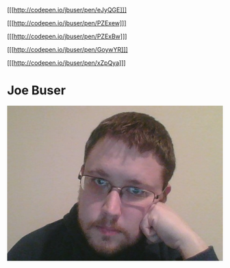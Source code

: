 <!-- Nav -->
[[[http://codepen.io/jbuser/pen/eJyQGE]]]

<!-- Bio -->
[[[http://codepen.io/jbuser/pen/PZExew]]]

<!-- Footer -->
[[[http://codepen.io/jbuser/pen/PZExBw]]]

<!-- Resume -->
[[[http://codepen.io/jbuser/pen/GoywYR]]]

<!-- Portfolio -->
[[[http://codepen.io/jbuser/pen/xZpQya]]]

<h1>Joe Buser</h1>

<img src="https://github.com/jbuser/jbuser.github.io/blob/master/images/MyPic.png?raw=true" alt="My Pic">
 